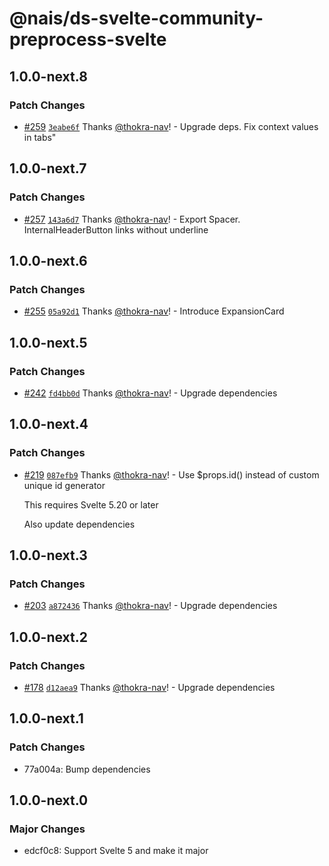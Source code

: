 # @nais/ds-svelte-community-preprocess-svelte

## 1.0.0-next.8

### Patch Changes

- [#259](https://github.com/nais/ds-svelte-community/pull/259) [`3eabe6f`](https://github.com/nais/ds-svelte-community/commit/3eabe6f88cd89d588e476f79a750fdfc821613c4) Thanks [@thokra-nav](https://github.com/thokra-nav)! - Upgrade deps. Fix context values in tabs"

## 1.0.0-next.7

### Patch Changes

- [#257](https://github.com/nais/ds-svelte-community/pull/257) [`143a6d7`](https://github.com/nais/ds-svelte-community/commit/143a6d73d8b60dcc6fc3cd743cd31f355719ec54) Thanks [@thokra-nav](https://github.com/thokra-nav)! - Export Spacer. InternalHeaderButton links without underline

## 1.0.0-next.6

### Patch Changes

- [#255](https://github.com/nais/ds-svelte-community/pull/255) [`05a92d1`](https://github.com/nais/ds-svelte-community/commit/05a92d11f628c6e43e13c1cbbcf9ee4264c29ca6) Thanks [@thokra-nav](https://github.com/thokra-nav)! - Introduce ExpansionCard

## 1.0.0-next.5

### Patch Changes

- [#242](https://github.com/nais/ds-svelte-community/pull/242) [`fd4bb0d`](https://github.com/nais/ds-svelte-community/commit/fd4bb0d029805cfd6f184672901785210a17fecf) Thanks [@thokra-nav](https://github.com/thokra-nav)! - Upgrade dependencies

## 1.0.0-next.4

### Patch Changes

- [#219](https://github.com/nais/ds-svelte-community/pull/219) [`087efb9`](https://github.com/nais/ds-svelte-community/commit/087efb9168db994a7bb944bbad66d91d86aac52c) Thanks [@thokra-nav](https://github.com/thokra-nav)! - Use $props.id() instead of custom unique id generator

  This requires Svelte 5.20 or later

  Also update dependencies

## 1.0.0-next.3

### Patch Changes

- [#203](https://github.com/nais/ds-svelte-community/pull/203) [`a872436`](https://github.com/nais/ds-svelte-community/commit/a872436452f8d67595991fef62e8a7fe45fb096d) Thanks [@thokra-nav](https://github.com/thokra-nav)! - Upgrade dependencies

## 1.0.0-next.2

### Patch Changes

- [#178](https://github.com/nais/ds-svelte-community/pull/178) [`d12aea9`](https://github.com/nais/ds-svelte-community/commit/d12aea9d15713fa03de0dbd6af9cb3ffab7195aa) Thanks [@thokra-nav](https://github.com/thokra-nav)! - Upgrade dependencies

## 1.0.0-next.1

### Patch Changes

- 77a004a: Bump dependencies

## 1.0.0-next.0

### Major Changes

- edcf0c8: Support Svelte 5 and make it major
